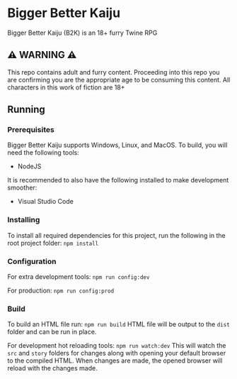 # Bigger Better Kaiju
Bigger Better Kaiju (B2K) is an 18+ furry Twine RPG
## ⚠️ WARNING ⚠️
This repo contains adult and furry content. Proceeding into this repo you are confirming you are the appropriate age to be consuming this content. All characters in this work of fiction are 18+

## Running
### Prerequisites
Bigger Better Kaiju supports Windows, Linux, and MacOS. To build, you will need the following tools:
- NodeJS

It is recommended to also have the following installed to make development smoother:
- Visual Studio Code

### Installing
To install all required dependencies for this project, run the following in the root project folder: `npm install`

### Configuration
For extra development tools: `npm run config:dev`

For production: `npm run config:prod`

### Build
To build an HTML file run: `npm run build`
HTML file will be output to the `dist` folder and can be run in place.

For development hot reloading tools: `npm run watch:dev`
This will watch the `src` and `story` folders for changes along with opening your default browser to the compiled HTML. When changes are made, the opened browser will reload with the changes made.